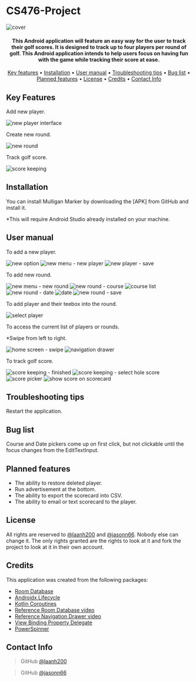 # CS476-Project
![cover](https://user-images.githubusercontent.com/79466152/123284782-c1cec280-d4c9-11eb-83e8-469be191d81b.png)

<h4 align="center">This Android application will feature an easy way for the user to track their golf scores. It is designed to track up to four players per round of golf. This Android application intends to help users focus on having fun with the game while tracking their score at ease.</h4>

<p align="center">
  <a href="#key-features">Key features</a> •
  <a href="#installation">Installation</a> •
  <a href="#user-manual">User manual</a> •
  <a href="#troubleshooting-tips">Troubleshooting tips</a> •
  <a href="#bug-list">Bug list</a> •
  <a href="#planned-features">Planned features</a> •
  <a href="#license">License</a> •
  <a href="#credits">Credits</a> •
  <a href="#contact-info">Contact Info</a>
</p>

## Key Features

Add new player.

![new player interface](https://user-images.githubusercontent.com/79466152/123298117-6b678100-d4d5-11eb-8de9-a486448dd083.PNG)

Create new round.

![new round](https://user-images.githubusercontent.com/79466152/123298131-6efb0800-d4d5-11eb-9626-b3f0544d1965.PNG)

Track golf score.

![score keeping](https://user-images.githubusercontent.com/79466152/123298203-7fab7e00-d4d5-11eb-9aa2-1af8ab4c2d25.PNG)


## Installation

You can install Mulligan Marker by downloading the [APK] from GitHub and install it.

*This will require Android Studio already installed on your machine.

## User manual
To add a new player.

![new option](https://user-images.githubusercontent.com/79466152/123291006-f4c78500-d4ce-11eb-9f84-8cfa026ddfb0.png)
![new menu - new player](https://user-images.githubusercontent.com/79466152/123290951-e9745980-d4ce-11eb-9ddf-e02f839d60d5.png)
![new player - save](https://user-images.githubusercontent.com/79466152/123291263-2e988b80-d4cf-11eb-806d-f0828eae06e4.PNG)

To add new round.

![new menu - new round](https://user-images.githubusercontent.com/79466152/123291462-5d166680-d4cf-11eb-9df8-e18f14c1ddd3.png)
![new round - course](https://user-images.githubusercontent.com/79466152/123291525-6b648280-d4cf-11eb-9dc1-37b2f1e49707.png)
![course list](https://user-images.githubusercontent.com/79466152/123291535-6c95af80-d4cf-11eb-870b-8a041141007c.PNG)
![new round - date](https://user-images.githubusercontent.com/79466152/123291542-6ef80980-d4cf-11eb-847f-aa6bc05605f3.png)
![date](https://user-images.githubusercontent.com/79466152/123291547-70c1cd00-d4cf-11eb-98ed-ca3edde720ee.PNG)
![new round - save](https://user-images.githubusercontent.com/79466152/123291558-728b9080-d4cf-11eb-9486-08c53f467290.png)

To add player and their teebox into the round.

![select player](https://user-images.githubusercontent.com/79466152/123291815-b2eb0e80-d4cf-11eb-9d43-e5003eca82fe.PNG)


To access the current list of players or rounds.

*Swipe from left to right.

![home screen - swipe](https://user-images.githubusercontent.com/79466152/123293387-2ccfc780-d4d1-11eb-9606-1715b7cb5561.png)
![navigation drawer](https://user-images.githubusercontent.com/79466152/123297004-635b1180-d4d4-11eb-8d6c-0115c823bdce.PNG)

To track golf score.

![score keeping - finished](https://user-images.githubusercontent.com/79466152/123298297-96ea6b80-d4d5-11eb-8052-233d41f9f391.PNG)
![score keeping - select hole score](https://user-images.githubusercontent.com/79466152/123298307-98b42f00-d4d5-11eb-9545-f57defb73eec.PNG)
![score picker](https://user-images.githubusercontent.com/79466152/123298316-9a7df280-d4d5-11eb-9d65-85ef34f101ff.PNG)
![show score on scorecard](https://user-images.githubusercontent.com/79466152/123298397-b1244980-d4d5-11eb-85ce-2f8e91dd707d.PNG)


## Troubleshooting tips

Restart the application.

## Bug list
Course and Date pickers come up on first click, but not clickable until the focus changes from the EditTextInput. 

## Planned features
*	The ability to restore deleted player.
*	Run advertisement at the bottom.
*	The ability to export the scorecard into CSV.
*	The ability to email or text scorecard to the player.


## License

All rights are reserved to [@laanh200]( https://github.com/laanh200) and [@jasonn66](https://github.com/jasonn66). Nobody else can change it. The only rights granted are the rights to look at it and fork the project to look at it in their own account. 

## Credits
This application was created from the following packages:
-	[Room Database](https://developer.android.com/reference/android/arch/persistence/room/RoomDatabase)
-	[Androidx Lifecycle](https://developer.android.com/jetpack/androidx/releases/lifecycle)
-	[Kotlin Coroutines](https://developer.android.com/kotlin/coroutines)
-	[Reference Room Database video](https://www.youtube.com/watch?v=lwAvI3WDXBY)
-	[Reference Navigation Drawer video](https://www.youtube.com/watch?v=do4vb0MdLFY)
-	[View Binding Property Delegate](https://github.com/kirich1409/ViewBindingPropertyDelegate)
-	[PowerSpinner](https://github.com/skydoves/PowerSpinner)

## Contact Info
>GitHub [@laanh200]( https://github.com/laanh200)

>GitHub [@jasonn66](https://github.com/jasonn66)
